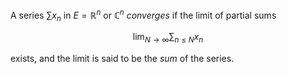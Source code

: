 A series $\sum x_n$ in $E = \mathbb{R}^n$ or $\mathbb{C}^n$ *converges* if the limit of partial sums

$$
\lim_{N\to\infty} \sum_{n \leq N} x_n
$$

exists, and the limit is said to be the *sum* of the series.
